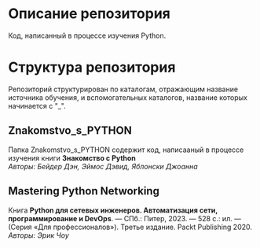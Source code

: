 # Описание репозитория
Код, написанный в процессе изучения Python.
# Структура репозитория
Репозиторий структурирован по каталогам, отражающим название источника обучения, и вспомогательных каталогов, название которых начинается с "_".
## Znakomstvo_s_PYTHON
Папка Znakomstvo_s_PYTHON содержит код, написааный в процессе изучения книги **Знакомство с Python**\
*Авторы: Бейдер Дэн, Эймос Дэвид, Яблонски Джоанна*
## Mastering Python Networking
Книга **Python для сетевых инженеров. Автоматизация сети, программирование и DevOps**. — СПб.: Питер, 2023. — 528 с.: ил. — (Серия «Для профессионалов»). Третье издание. Packt Publishing 2020.\
*Авторы: Эрик Чоу*
